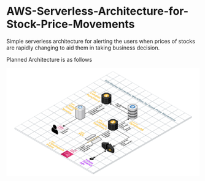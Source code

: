 # AWS-Serverless-Architecture-for-Stock-Price-Movements
Simple serverless architecture for alerting the users when prices of stocks are rapidly changing to aid them in taking business decision.

Planned Architecture is as follows 

![alt text](https://github.com/Arpppit/AWS-Serverless-Architecture-for-Stock-Price-Movements/blob/main/Serverless%20Application%20Architecture.png?raw=true)

